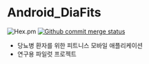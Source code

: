 # Android_DiaFits


![Hex.pm](https://img.shields.io/hexpm/l/plug.svg)
[![Github commit merge status](https://img.shields.io/github/commit-status/badges/shields/master/5d4ab86b1b5ddfb3c4a70a70bd19932c52603b8c.svg)](https://github.com/JAICHANGPARK/Android_DiaFits)


-  당뇨병 환자를 위한 피트니스 모바일 애플리케이션
-  연구용 파일럿 프로젝트 
